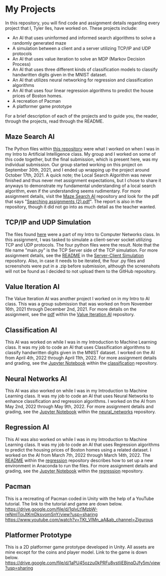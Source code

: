 # My Projects

In this repository, you will find code and assignment details regarding every project that I, Tyler Iles, have worked on. These projects include:

* An AI that uses uninformed and informed search algorithms to solve a randomly generated maze
* A simulation between a client and a server utilizing TCP/IP and UDP protocols
* An AI that uses value iteration to solve an MDP (Markov Decision Process)
* An AI that uses three different kinds of classification models to classify handwritten digits given in the MNIST dataset.
* An AI that utilizes neural networking for regression and classification algorithms
* An AI that uses four linear regression algorithms to predict the house prices of Boston homes.
* A recreation of Pacman
* A platformer game prototype

For a brief description of each of the projects and to guide you, the reader, through the projects, read through the README.

## Maze Search AI

The Python files within [this repository](Maze%20Search%20AI) were what I worked on when I was in my Intro to Artificial Intelligence class. My group and I worked on some of this code together, but the final submission, which is present here, was my individual submission. Our group started working on this project on September 30th, 2021, and I ended up wrapping up the project around October 17th, 2021. A quick note; the Local Search Algorithm was never finished and thus never met assignment expectations, but I chose to share it anyways to demonstrate my fundamental understanding of a local search algorithm, even if the understanding seems rudimentary. For more assignment details, visit the [Maze Search AI](Maze%20Search%20AI) repository and look for the pdf that says "[Searching assignments (2).pdf](Maze%20Search%20AI/Searching%20assignments%20(2).pdf)". The report is also in the repository, though it did not go into as much detail as the teacher wanted.

## TCP/IP and UDP Simulation

The files found [here](Server-Client%20Simulation) were a part of my Intro to Computer Networks class. In this assignment, I was tasked to simulate a client-server socket utilizing TCP and UDP protocols. The four python files were the result. Note that the file name "main.py" is the TCP Server side of the TCP simulation. For more assignment details, see the [README](Server-Client%20Simulation/README.md) in the [Server-Client Simulation](Server-Client%20Simulation) repository. Also, in case it needs to be iterated, the four .py files and screenshots were put in a .zip before submission, although the screenshots will not be found as I decided to not upload them to the GitHub repository.

## Value Iteration AI

The Value Iteration AI was another project I worked on in my Intro to AI class. This was a group submission that was worked on from November 16th, 2021 through December 2nd, 2021. For more details on the assignment, see the [pdf](Value%20Iteration%20AI/Value%20Iteration%20Assignment.pdf) within the [Value Iteration AI](Value%20Iteration%20AI) repository.

## Classification AI

This AI was worked on while I was in my Introduction to Machine Learning class. It was my job to code an AI that uses Classification algorithms to classify handwritten digits given in the MNIST dataset. I worked on the AI from April 4th, 2022 through April 11th, 2022. For more assignment details and grading, see the [Jupyter Notebook](classification/2-classification.ipynb) within the [classification](classification) repository.

## Neural Networks AI

This AI was also worked on while I was in my Introduction to Machine Learning class. It was my job to code an AI that uses Neural Networks to enhance classification and regression algorithms. I worked on the AI from May 2nd, 2022 through May 9th, 2022. For more assignment details and grading, see the [Jupyter Notebook](neural_networks/3-neural-networks.ipynb) within the [neural_networks](neural_networks) repository.

## Regression AI

This AI was also worked on while I was in my Introduction to Machine Learning class. It was my job to code an AI that uses Regression algorithms to predict the housing prices of Boston homes using a related dataset. I worked on the AI from March 7th, 2022 through March 14th, 2022. The [README](regression/README.md) within the [regression](regression) repository describes how to set up a new environment in Anaconda to run the files. For more assignment details and grading, see the [Jupyter Notebook](regression/1-linear-regression.ipynb) within the [regression](regression) repository.

## Pacman
This is a recreating of Pacman coded in Unity with the help of a YouTube tutorial. The link to the tutorial and game are down below.
https://drive.google.com/file/d/1qlvLt1MzbW-reNmIToiJtKmDksvomSnY/view?usp=sharing
https://www.youtube.com/watch?v=TKt_VlMn_aA&ab_channel=Zigurous

## Platformer Prototype
This is a 2D platformer game prototype developed in Unity. All assets are mine except for the coins and player model. Link to the game is down below.
https://drive.google.com/file/d/1aPU45ozzu0kPRFu8vstIiEBjnqDJfy5m/view?usp=sharing

